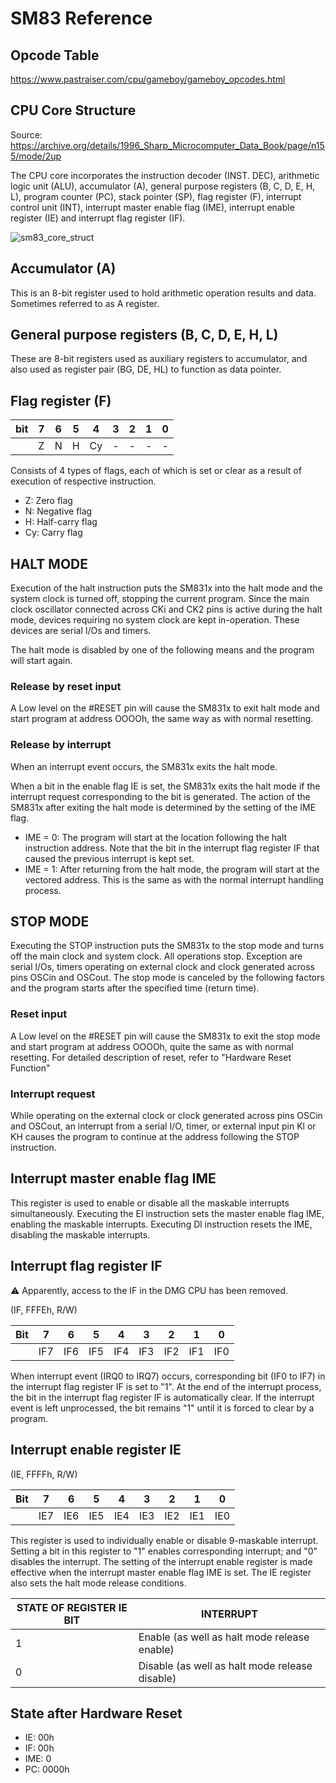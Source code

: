 # SM83 Reference

## Opcode Table

https://www.pastraiser.com/cpu/gameboy/gameboy_opcodes.html

## CPU Core Structure

Source: https://archive.org/details/1996_Sharp_Microcomputer_Data_Book/page/n155/mode/2up

The CPU core incorporates the instruction decoder (INST. DEC), arithmetic logic unit (ALU), accumulator (A), general purpose registers (B, C, D, E, H, L), program counter (PC), stack pointer (SP), flag register (F), interrupt control unit (INT), interrupt master enable flag (IME), interrupt enable register (IE) and interrupt flag register (IF).

![sm83_core_struct](/imsgotre/sm83_core_struct.jpg)

## Accumulator (A)

This is an 8-bit register used to hold arithmetic operation results and data. Sometimes referred to as A register.

## General purpose registers (B, C, D, E, H, L)

These are 8-bit registers used as auxiliary registers to accumulator, and also used as register pair (BG, DE, HL) to function as data pointer.

## Flag register (F)

|bit|7|6|5|4|3|2|1|0|
|---|---|---|---|---|---|---|---|---|
| |Z|N|H|Cy|-|-|-|-|

Consists of 4 types of flags, each of which is set or clear as a result of execution of respective instruction.

- Z: Zero flag
- N: Negative flag
- H: Half-carry flag
- Cy: Carry flag

## HALT MODE

Execution of the halt instruction puts the SM831x into the halt mode and the system clock is turned off, stopping the current program. Since the main clock oscillator connected across CKi and CK2 pins is active during the halt mode, devices requiring no system clock are kept in-operation. These devices are serial I/Os and timers.

The halt mode is disabled by one of the following means and the program will start again.

### Release by reset input

A Low level on the #RESET pin will cause the SM831x to exit halt mode and start program at address OOOOh, the same way as with normal resetting.

### Release by interrupt

When an interrupt event occurs, the SM831x exits the halt mode.

When a bit in the enable flag IE is set, the SM831x exits the halt mode if the interrupt request corresponding to the bit is generated. The action of the SM831x after exiting the halt mode is determined by the setting of the IME flag.

- IME = 0: The program will start at the location following the halt instruction address. Note that the bit in the interrupt flag register IF that caused the previous interrupt is kept set.
- IME = 1: After returning from the halt mode, the program will start at the vectored address. This is the same as with the normal interrupt handling process.

## STOP MODE

Executing the STOP instruction puts the SM831x to the stop mode and turns off the main clock and system clock. All operations stop. Exception are serial l/Os, timers operating on external clock and clock generated across pins OSCin and OSCout. The stop mode is canceled by the following factors and the program starts after the specified time (return time).

### Reset input

A Low level on the #RESET pin will cause the SM831x to exit the stop mode and start program at address OOOOh, quite the same as with normal resetting. For detailed description of reset, refer to "Hardware Reset Function"

### Interrupt request

While operating on the external clock or clock generated across pins OSCin and OSCout, an interrupt from a serial I/O, timer, or external input pin Kl or KH causes the program to continue at the address following the STOP instruction.

## Interrupt master enable flag IME

This register is used to enable or disable all the maskable interrupts simultaneously. Executing the El instruction sets the master enable flag IME, enabling the maskable interrupts. Executing Dl instruction resets the IME, disabling the maskable interrupts.

## Interrupt flag register IF

:warning: Apparently, access to the IF in the DMG CPU has been removed.

(IF, FFFEh, R/W)

|Bit|7|6|5|4|3|2|1|0|
|---|---|---|---|---|---|---|---|---|
| |IF7|IF6|IF5|IF4|IF3|IF2|IF1|IF0|

When interrupt event (IRQ0 to IRQ7) occurs, corresponding bit (IF0 to IF7) in the interrupt flag register IF is set to "1". At the end of the interrupt process, the bit in the interrupt flag register IF is automatically clear. If the interrupt event is left unprocessed, the bit remains "1" until it is forced to clear by a program.

## Interrupt enable register IE

(IE, FFFFh, R/W)

|Bit|7|6|5|4|3|2|1|0|
|---|---|---|---|---|---|---|---|---|
| |IE7|IE6|IE5|IE4|IE3|IE2|IE1|IE0|

This register is used to individually enable or disable 9-maskable interrupt. Setting a bit in this register to "1" enables corresponding interrupt; and "0" disables the interrupt. The setting of the interrupt enable register is made effective when the interrupt master enable flag IME is set. The IE register also sets the halt mode release conditions.

|STATE OF REGISTER IE BIT|INTERRUPT|
|---|---|
|1|Enable (as well as halt mode release enable)|
|0|Disable (as well as halt mode release disable)|

## State after Hardware Reset 

- IE: 00h
- IF: 00h
- IME: 0
- PC: 0000h
